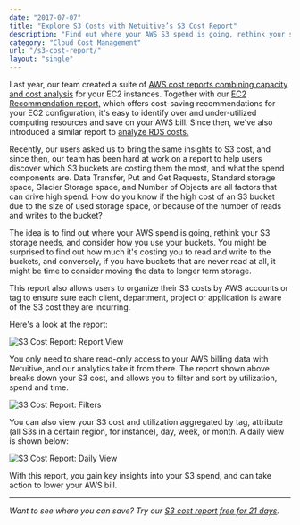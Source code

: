 ```yaml
---
date: "2017-07-07"
title: "Explore S3 Costs with Netuitive’s S3 Cost Report"
description: "Find out where your AWS S3 spend is going, rethink your storage needs, and consider how you use your buckets with Netuitive's new S3 Cost Report."
category: "Cloud Cost Management"
url: "/s3-cost-report/"
layout: "single"
---
```

Last year, our team created a suite of [AWS cost reports combining capacity and cost analysis](/updated-ec2-cost-report) for your EC2 instances. Together with our [EC2 Recommendation report,](/ec2-cost-analysis-recommendations) which offers cost-saving recommendations for your EC2 configuration, it's easy to identify over and under-utilized computing resources and save on your AWS bill. Since then, we've also introduced a similar report to [analyze RDS costs.](/rds-cost-report)

Recently, our users asked us to bring the same insights to S3 cost, and since then, our team has been hard at work on a report to help users discover which S3 buckets are costing them the most, and what the spend components are. Data Transfer, Put and Get Requests, Standard storage space, Glacier Storage space, and Number of Objects are all factors that can drive high spend. How do you know if the high cost of an S3 bucket due to the size of used storage space, or because of the number of reads and writes to the bucket?

The idea is to find out where your AWS spend is going, rethink your S3 storage needs, and consider how you use your buckets. You might be surprised to find out how much it's costing you to read and write to the buckets, and conversely, if you have buckets that are never read at all, it might be time to consider moving the data to longer term storage.

This report also allows users to organize their S3 costs by AWS accounts or tag to ensure sure each client, department, project or application is aware of the S3 cost they are incurring.

Here's a look at the report:

![S3 Cost Report: Report View](https://s3-us-west-2.amazonaws.com/com-netuitive-app-usw2-public/wp-content/uploads/2017/07/S3-Report.png)

You only need to share read-only access to your AWS billing data with Netuitive, and our analytics take it from there. The report shown above breaks down your S3 cost, and allows you to filter and sort by utilization, spend and time.

![S3 Cost Report: Filters](https://s3-us-west-2.amazonaws.com/com-netuitive-app-usw2-public/wp-content/uploads/2017/07/S3Filters.png)

You can also view your S3 cost and utilization aggregated by tag, attribute (all S3s in a certain region, for instance), day, week, or month. A daily view is shown below:

![S3 Cost Report: Daily View](https://s3-us-west-2.amazonaws.com/com-netuitive-app-usw2-public/wp-content/uploads/2017/07/DailyS3Costs-1024x412.png)

With this report, you gain key insights into your S3 spend, and can take action to lower your AWS bill.

* * * * *

*Want to see where you can save? Try our [S3 cost report free for 21 days](http://app.netuitive.com/signup).*
